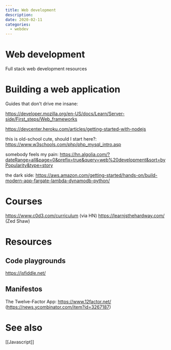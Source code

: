 ```yaml
---
title: Web development
description:
date: 2020-02-11
categories:
  - webdev
---
```


# Web development
Full stack web development resources

# Building a web application
Guides that don't drive me insane:

https://developer.mozilla.org/en-US/docs/Learn/Server-side/First_steps/Web_frameworks

https://devcenter.heroku.com/articles/getting-started-with-nodejs

this is old-school cute, should I start here?: https://www.w3schools.com/php/php_mysql_intro.asp

somebody feels my pain: https://hn.algolia.com/?dateRange=all&page=0&prefix=true&query=web%20development&sort=byPopularity&type=story

the dark side: https://aws.amazon.com/getting-started/hands-on/build-modern-app-fargate-lambda-dynamodb-python/

# Courses
https://www.c0d3.com/curriculum (via HN)
https://learnjsthehardway.com/ (Zed Shaw)

# Resources

## Code playgrounds
https://jsfiddle.net/

## Manifestos
The Twelve-Factor App: https://www.12factor.net/ (https://news.ycombinator.com/item?id=3267187)



# See also
[[Javascript]]